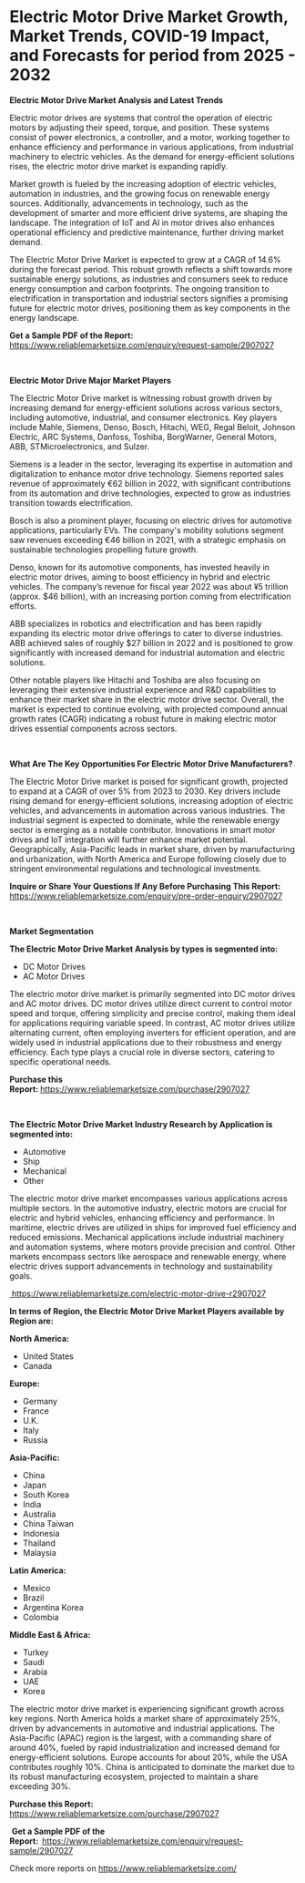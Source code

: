 <p><h1>Electric Motor Drive Market Growth, Market Trends, COVID-19 Impact, and Forecasts for period from 2025 - 2032</h1></p><p><strong>Electric Motor Drive Market Analysis and Latest Trends</strong></p>
<p><p>Electric motor drives are systems that control the operation of electric motors by adjusting their speed, torque, and position. These systems consist of power electronics, a controller, and a motor, working together to enhance efficiency and performance in various applications, from industrial machinery to electric vehicles. As the demand for energy-efficient solutions rises, the electric motor drive market is expanding rapidly.</p><p>Market growth is fueled by the increasing adoption of electric vehicles, automation in industries, and the growing focus on renewable energy sources. Additionally, advancements in technology, such as the development of smarter and more efficient drive systems, are shaping the landscape. The integration of IoT and AI in motor drives also enhances operational efficiency and predictive maintenance, further driving market demand.</p><p>The Electric Motor Drive Market is expected to grow at a CAGR of 14.6% during the forecast period. This robust growth reflects a shift towards more sustainable energy solutions, as industries and consumers seek to reduce energy consumption and carbon footprints. The ongoing transition to electrification in transportation and industrial sectors signifies a promising future for electric motor drives, positioning them as key components in the energy landscape.</p></p>
<p><strong>Get a Sample PDF of the Report:&nbsp;</strong> <a href="https://www.reliablemarketsize.com/enquiry/request-sample/2907027?utm_campaign=3248&utm_medium=2&utm_source=Github&utm_content=ia&utm_term=12032025&utm_id=electric-motor-drive">https://www.reliablemarketsize.com/enquiry/request-sample/2907027</a></p>
<p>&nbsp;</p>
<p><strong>Electric Motor Drive Major Market Players</strong></p>
<p><p>The Electric Motor Drive market is witnessing robust growth driven by increasing demand for energy-efficient solutions across various sectors, including automotive, industrial, and consumer electronics. Key players include Mahle, Siemens, Denso, Bosch, Hitachi, WEG, Regal Beloit, Johnson Electric, ARC Systems, Danfoss, Toshiba, BorgWarner, General Motors, ABB, STMicroelectronics, and Sulzer.</p><p>Siemens is a leader in the sector, leveraging its expertise in automation and digitalization to enhance motor drive technology. Siemens reported sales revenue of approximately €62 billion in 2022, with significant contributions from its automation and drive technologies, expected to grow as industries transition towards electrification.</p><p>Bosch is also a prominent player, focusing on electric drives for automotive applications, particularly EVs. The company's mobility solutions segment saw revenues exceeding €46 billion in 2021, with a strategic emphasis on sustainable technologies propelling future growth.</p><p>Denso, known for its automotive components, has invested heavily in electric motor drives, aiming to boost efficiency in hybrid and electric vehicles. The company’s revenue for fiscal year 2022 was about ¥5 trillion (approx. $46 billion), with an increasing portion coming from electrification efforts.</p><p>ABB specializes in robotics and electrification and has been rapidly expanding its electric motor drive offerings to cater to diverse industries. ABB achieved sales of roughly $27 billion in 2022 and is positioned to grow significantly with increased demand for industrial automation and electric solutions.</p><p>Other notable players like Hitachi and Toshiba are also focusing on leveraging their extensive industrial experience and R&D capabilities to enhance their market share in the electric motor drive sector. Overall, the market is expected to continue evolving, with projected compound annual growth rates (CAGR) indicating a robust future in making electric motor drives essential components across sectors.</p></p>
<p>&nbsp;</p>
<p><strong>What Are The Key Opportunities For Electric Motor Drive Manufacturers?</strong></p>
<p><p>The Electric Motor Drive market is poised for significant growth, projected to expand at a CAGR of over 5% from 2023 to 2030. Key drivers include rising demand for energy-efficient solutions, increasing adoption of electric vehicles, and advancements in automation across various industries. The industrial segment is expected to dominate, while the renewable energy sector is emerging as a notable contributor. Innovations in smart motor drives and IoT integration will further enhance market potential. Geographically, Asia-Pacific leads in market share, driven by manufacturing and urbanization, with North America and Europe following closely due to stringent environmental regulations and technological investments.</p></p>
<p><strong>Inquire or Share Your Questions If Any Before Purchasing This Report:</strong> <a href="https://www.reliablemarketsize.com/enquiry/pre-order-enquiry/2907027?utm_campaign=3248&utm_medium=2&utm_source=Github&utm_content=ia&utm_term=12032025&utm_id=electric-motor-drive">https://www.reliablemarketsize.com/enquiry/pre-order-enquiry/2907027</a></p>
<p>&nbsp;</p>
<p><strong>Market Segmentation</strong></p>
<p><strong>The Electric Motor Drive Market Analysis by types is segmented into:</strong></p>
<p><ul><li>DC Motor Drives</li><li>AC Motor Drives</li></ul></p>
<p><p>The electric motor drive market is primarily segmented into DC motor drives and AC motor drives. DC motor drives utilize direct current to control motor speed and torque, offering simplicity and precise control, making them ideal for applications requiring variable speed. In contrast, AC motor drives utilize alternating current, often employing inverters for efficient operation, and are widely used in industrial applications due to their robustness and energy efficiency. Each type plays a crucial role in diverse sectors, catering to specific operational needs.</p></p>
<p><strong>Purchase this Report:&nbsp;</strong><a href="https://www.reliablemarketsize.com/purchase/2907027?utm_campaign=3248&utm_medium=2&utm_source=Github&utm_content=ia&utm_term=12032025&utm_id=electric-motor-drive">https://www.reliablemarketsize.com/purchase/2907027</a></p>
<p>&nbsp;</p>
<p><strong>The Electric Motor Drive Market Industry Research by Application is segmented into:</strong></p>
<p><ul><li>Automotive</li><li>Ship</li><li>Mechanical</li><li>Other</li></ul></p>
<p><p>The electric motor drive market encompasses various applications across multiple sectors. In the automotive industry, electric motors are crucial for electric and hybrid vehicles, enhancing efficiency and performance. In maritime, electric drives are utilized in ships for improved fuel efficiency and reduced emissions. Mechanical applications include industrial machinery and automation systems, where motors provide precision and control. Other markets encompass sectors like aerospace and renewable energy, where electric drives support advancements in technology and sustainability goals.</p></p>
<p><a href="https://www.reliablemarketsize.com/electric-motor-drive-r2907027?utm_campaign=3248&utm_medium=2&utm_source=Github&utm_content=ia&utm_term=12032025&utm_id=electric-motor-drive">&nbsp;https://www.reliablemarketsize.com/electric-motor-drive-r2907027</a></p>
<p><strong>In terms of Region, the Electric Motor Drive Market Players available by Region are:</strong></p>
<p>
    <p> <strong> North America: </strong>
        <ul>
            <li>United States</li>
            <li>Canada</li>
        </ul>
        </p> 
    <p> <strong> Europe: </strong>
        <ul>
            <li>Germany</li>
            <li>France</li>
            <li>U.K.</li>
            <li>Italy</li>
            <li>Russia</li>
        </ul>
        </p> 
    <p> <strong> Asia-Pacific: </strong>
        <ul>
            <li>China</li>
            <li>Japan</li>
            <li>South Korea</li>
            <li>India</li>
            <li>Australia</li>
            <li>China Taiwan</li>
            <li>Indonesia</li>
            <li>Thailand</li>
            <li>Malaysia</li>
        </ul>
        </p> 
    <p> <strong> Latin America: </strong>
        <ul>
            <li>Mexico</li>
            <li>Brazil</li>
            <li>Argentina Korea</li>
            <li>Colombia</li>
        </ul>
        </p> 
    <p> <strong> Middle East & Africa: </strong>
        <ul>
            <li>Turkey</li>
            <li>Saudi</li>
            <li>Arabia</li>
            <li>UAE</li>
            <li>Korea</li>
        </ul>
    </p>
    </p>
<p><p>The electric motor drive market is experiencing significant growth across key regions. North America holds a market share of approximately 25%, driven by advancements in automotive and industrial applications. The Asia-Pacific (APAC) region is the largest, with a commanding share of around 40%, fueled by rapid industrialization and increased demand for energy-efficient solutions. Europe accounts for about 20%, while the USA contributes roughly 10%. China is anticipated to dominate the market due to its robust manufacturing ecosystem, projected to maintain a share exceeding 30%.</p></p>
<p><strong>Purchase this Report: </strong><a href="https://www.reliablemarketsize.com/purchase/2907027?utm_campaign=3248&utm_medium=2&utm_source=Github&utm_content=ia&utm_term=12032025&utm_id=electric-motor-drive">https://www.reliablemarketsize.com/purchase/2907027</a></p>
<p>&nbsp;<strong>Get a Sample PDF of the Report:&nbsp;&nbsp;</strong><a href="https://www.reliablemarketsize.com/enquiry/request-sample/2907027?utm_campaign=3248&utm_medium=2&utm_source=Github&utm_content=ia&utm_term=12032025&utm_id=electric-motor-drive">https://www.reliablemarketsize.com/enquiry/request-sample/2907027</a></p>
<p><strong></strong></p>
<p>Check more reports on <a href="https://www.reliablemarketsize.com/?utm_campaign=3248&utm_medium=2&utm_source=Github&utm_content=ia&utm_term=12032025&utm_id=electric-motor-drive">https://www.reliablemarketsize.com/</a></p>